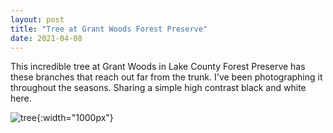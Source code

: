 ```yaml
---
layout: post
title: "Tree at Grant Woods Forest Preserve"
date: 2021-04-08
---
```


This incredible tree at Grant Woods in Lake County Forest Preserve has these branches that reach out far from the trunk. I've been photographing it throughout the seasons. Sharing a simple high contrast black and white here. 

![tree](/assets/04082021-tree.jpeg){:width="1000px"}
